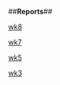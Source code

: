 ##**Reports**##


[wk8](https://heesoonKang.github.io/cse15l-lab-reports/wk8Lab.html)

[wk7](https://heesoonKang.github.io/cse15l-lab-reports/wk7Lab.html)

[wk5](https://heesoonKang.github.io/cse15l-lab-reports/wk5lab.html)


[wk3](https://github.com/heesoonKang/cse15l-lab-reports/blob/main/wk5lab.md)



